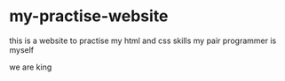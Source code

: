 # my-practise-website

this is a website to practise my html and css skills
my pair programmer is myself

we are king

